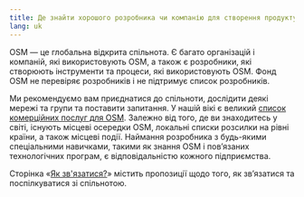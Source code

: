 ```yaml
---
title: Де знайти хорошого розробника чи компанію для створення продукту з використанням OSM?
lang: uk
---
```


OSM — це глобальна відкрита спільнота. Є багато організацій і компаній, які використовують OSM, а також є розробники, які створюють інструменти та процеси, які використовують OSM. Фонд OSM не перевіряє розробників і не підтримує список розробників.

Ми рекомендуємо вам приєднатися до спільноти, дослідити деякі мережі та групи та поставити запитання. У нашій вікі є великий [список комерційних послуг для OSM](https://wiki.openstreetmap.org/wiki/Commercial_OSM_Software_and_Services). Залежно від того, де ви знаходитесь у світі, існують місцеві осередки OSM, локальні списки розсилки на рівні країни, а також місцеві події. Наймання розробника з будь-якими спеціальними навичками, такими як знання OSM і пов’язаних технологічних програм, є відповідальністю кожного підприємства.

Сторінка «[Як зв'язатися?](/{{lang}}/about-osm-community/get-in-touch/)» містить пропозиції щодо того, як зв’язатися та поспілкуватися зі спільнотою.
